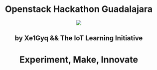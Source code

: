 <h1><center><b>Openstack Hackathon Guadalajara</b></center></h1>

<center><img src="https://blogsprod.s3.amazonaws.com/blogs/wp-content/uploads/2015/04/OpenStack-logo.png"></center>

<h2><center><b>by Xe1Gyq && The IoT Learning Initiative</b></center></h2>

<center><h1><b>Experiment, Make, Innovate</b></h1></center>
